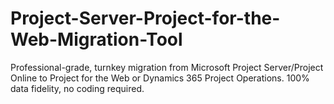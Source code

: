 # Project-Server-Project-for-the-Web-Migration-Tool
Professional-grade, turnkey migration from Microsoft Project Server/Project Online to Project for the Web or Dynamics 365 Project Operations. 100% data fidelity, no coding required.

